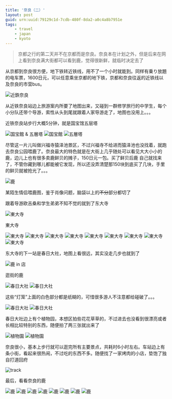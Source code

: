 ```yaml
---
title: '奈良（二）'
layout: post
guid: urn:uuid:79129c1d-7cdb-480f-8da2-a0c4a8b7951e
tags:
    - travel
    - japan
    - kyoto
---
```


> 京都之行的第二天并不在京都而是奈良。奈良本在计划之外，但是后来在网上看到奈良满大街都可以看到鹿，觉得很新鲜，就临时决定去了                                                                           

从京都到奈良很方便，地下铁转近铁线，用不了一个小时就能到。同样有乗り放題的电车票，1600日元，可以任意乘坐京都的地下铁，京都和奈良往返的近铁线以及奈良的市营bus。

![近鉄奈良](/media/images/2009/10/01/kintetsunara.jpg)

从近铁奈良站边上旅游案内所要了地图出来，又碰到一群修学旅行的中学生，每个小分队还带个导游，索性从头到尾就跟着人家导游走了，地图也没用上。。。

近铁奈良站步行大概5分钟，就是国宝馆五层塔

![国宝館 & 五層塔](/media/images/2009/10/01/gosoutou-kokuhoukan.jpg)
![国宝館](/media/images/2009/10/01/kokuhoukan.jpg)
![五層塔](/media/images/2009/10/01/gosoutou.jpg)

尽管这一片儿叫做兴福寺猿泽池景区，不过兴福寺不给进而猿泽池也没找着，就跑去奈良公园喂鹿了。奈良最大的特色就是在大街上几乎随处可以看见大大小小的鹿，边儿上也有很多卖鹿鲜贝的摊子，150日元一包。买了鲜贝后鹿
自己就找来了，不管你藏到哪儿都能被它发现，所以还没弄清楚那150块到底买了几块，手里的鲜贝就被抢光了。。。

![鹿](/media/images/2009/10/01/dear-deer.jpg)

某陌生情侣喂鹿图，鉴于肖像问题，脑袋以上的<del>不分</del>部分都切了

跟着导游欧吉桑和学生弟弟不知不觉的就到了东大寺

![東大寺](/media/images/2009/10/01/toudaiji-08.jpg)

東大寺

![東大寺](/media/images/2009/10/01/toudaiji-01.jpg)
![東大寺](/media/images/2009/10/01/toudaiji-07.jpg)
![東大寺](/media/images/2009/10/01/toudaiji-10.jpg)
![東大寺](/media/images/2009/10/01/toudaiji-02.jpg)
![東大寺](/media/images/2009/10/01/toudaiji-03.jpg)
![東大寺](/media/images/2009/10/01/toudaiji-04.jpg)
![東大寺](/media/images/2009/10/01/toudaiji-05.jpg)
![東大寺](/media/images/2009/10/01/toudaiji-06.jpg)
![東大寺](/media/images/2009/10/01/toudaiji-09.jpg)

东大寺的下一站是春日大社，地图上看很远，其实没走几步也就到了

![鹿 in 店](/media/images/2009/10/01/deer-in-store.jpg)

逛街的鹿

![春日大社](/media/images/2009/10/01/kasugadaisya-01.jpg)
![春日大社](/media/images/2009/10/01/kasugadaisya-02.jpg)

这些“灯笼”上面的白色部分都是纸糊的，可惜很多游人不注意都给碰破了。。。

![春日大社](/media/images/2009/10/01/kasugadaisya-03.jpg)
![春日大社](/media/images/2009/10/01/kasugadaisya-04.jpg)

春日大社边上有个植物园，本想区拍些花花草草的，不过进去也没看到很漂亮或者长相比较特别的东西，随便拍了两三张就出来了

![植物園](/media/images/2009/10/01/syokubutsuen-01.jpg)
![植物園](/media/images/2009/10/01/syokubutsuen-02.jpg)

奈良很小，基本上步行就可以逛完所有主要景点，共耗时6小时左右。车站边上有条小街，看起来很热闹，不过吃的东西不多。随便找了一家烤肉的小店，垫饱了独自打道回府

![track](/media/images/2009/10/01/track.jpg)

最后，看看奈良的鹿

![鹿](/media/images/2009/10/01/deer-08.jpg)
![鹿](/media/images/2009/10/01/deer-06.jpg)
![鹿](/media/images/2009/10/01/deer-01.jpg)
![鹿](/media/images/2009/10/01/deer-02.jpg)
![鹿](/media/images/2009/10/01/deer-03.jpg)
![鹿](/media/images/2009/10/01/deer-04.jpg)
![鹿](/media/images/2009/10/01/deer-05.jpg)
![鹿](/media/images/2009/10/01/deer-07.jpg)

